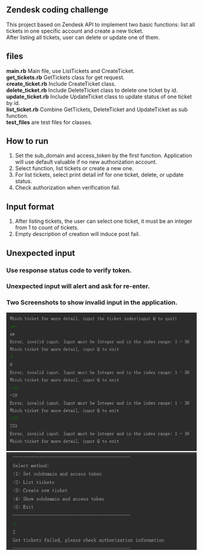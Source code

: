 Zendesk coding challenge
----
This project based on Zendesk API to implement two basic functions: list all tickets in one specific account and create a new ticket.  
After listing all tickets, user can delete or update one of them.
## files
**main.rb** Main file, use ListTickets and CreateTicket.  
**get_tickets.rb** GetTickets class for get request.  
**create_ticket.rb** Include CreateTicket class.  
**delete_ticket.rb** Include DeleteTicket class to delete one ticket by id.  
**update_ticket.rb** Include UpdateTicket class to update status of one ticket by id.  
**list_ticket.rb** Combine GetTickets, DeleteTicket and UpdateTicket as sub function.  
**test_files** are test files for classes.  
## How to run
1. Set the sub_domain and access_token by the first function. Application will use default valuable if no new authorization account.
2. Select function, list tickets or create a new one.
3. For list tickets, select print detail inf for one ticket, delete, or update status.
4. Check authorization when verification fail.

## Input format
1. After listing tickets, the user can select one ticket, it must be an integer from 1 to count of tickets. 
2. Empty description of creation will induce post fail.
## Unexpected input
### Use response status code to verify token.
### Unexpected input will alert and ask for re-enter.
### Two Screenshots to show invalid input in the application.
![](https://github.com/YixiaoTang/Zendesk/blob/master/Unexpected%20input.png)
![](https://github.com/YixiaoTang/Zendesk/blob/master/invalid%20authorization.png)
